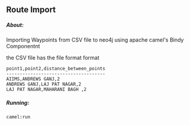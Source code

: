 Route Import
-----------------------------------------

##### About:

Importing Waypoints from CSV file to neo4j using apache camel's Bindy Componentnt

the CSV file has the file format format

	point1,point2,distance_between_points
	-------------------------------------
	AIIMS,ANDREWS GANJ,2
	ANDREWS GANJ,LAJ PAT NAGAR,2
	LAJ PAT NAGAR,MAHARANI BAGH ,2

##### Running:
	camel:run	